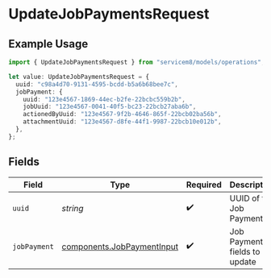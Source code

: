 # UpdateJobPaymentsRequest

## Example Usage

```typescript
import { UpdateJobPaymentsRequest } from "servicem8/models/operations";

let value: UpdateJobPaymentsRequest = {
  uuid: "c98a4d70-9131-4595-bcdd-b5a6b68bee7c",
  jobPayment: {
    uuid: "123e4567-1869-44ec-b2fe-22bcbc559b2b",
    jobUuid: "123e4567-0041-40f5-bc23-22bcb27aba6b",
    actionedByUuid: "123e4567-9f2b-4646-865f-22bcb02ba56b",
    attachmentUuid: "123e4567-d8fe-44f1-9987-22bcb10e012b",
  },
};
```

## Fields

| Field                                                                    | Type                                                                     | Required                                                                 | Description                                                              |
| ------------------------------------------------------------------------ | ------------------------------------------------------------------------ | ------------------------------------------------------------------------ | ------------------------------------------------------------------------ |
| `uuid`                                                                   | *string*                                                                 | :heavy_check_mark:                                                       | UUID of the Job Payment                                                  |
| `jobPayment`                                                             | [components.JobPaymentInput](../../models/components/jobpaymentinput.md) | :heavy_check_mark:                                                       | Job Payment fields to update                                             |